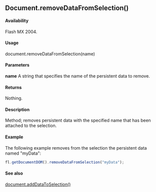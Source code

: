 ## Document.removeDataFromSelection()

#### Availability

Flash MX 2004.

#### Usage

document.removeDataFromSelection(name)

#### Parameters

**name** A string that specifies the name of the persistent data to remove.

#### Returns

Nothing.

#### Description

Method; removes persistent data with the specified name that has been attached to the selection.

#### Example

The following example removes from the selection the persistent data named "myData": 

```javascript
fl.getDocumentDOM().removeDataFromSelection("myData");

```
#### See also

[document.addDataToSelection()](../Document_object/documen2.md)
